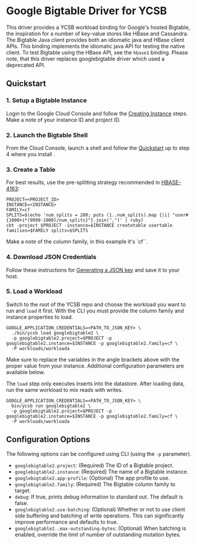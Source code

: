 <!--
Copyright (c) 2024 YCSB contributors. All rights reserved.

Licensed under the Apache License, Version 2.0 (the "License"); you
may not use this file except in compliance with the License. You
may obtain a copy of the License at

http://www.apache.org/licenses/LICENSE-2.0

Unless required by applicable law or agreed to in writing, software
distributed under the License is distributed on an "AS IS" BASIS,
WITHOUT WARRANTIES OR CONDITIONS OF ANY KIND, either express or
implied. See the License for the specific language governing
permissions and limitations under the License. See accompanying
LICENSE file.
-->

# Google Bigtable  Driver for YCSB

This driver provides a YCSB workload binding for Google's hosted Bigtable, the inspiration for a number of key-value stores like HBase and Cassandra. The Bigtable Java client provides both an idiomatic java and HBase client APIs. This binding implements the idiomatic java API for testing the native client. To test Bigtable using the HBase API, see the `hbase1` binding.
Please note, that this driver replaces googlebigtable driver which used a deprecated API.

## Quickstart

### 1. Setup a Bigtable Instance

Login to the Google Cloud Console and follow the [Creating Instance](https://cloud.google.com/bigtable/docs/creating-instance) steps. Make a note of your instance ID and project ID.

### 2. Launch the Bigtable Shell

From the Cloud Console, launch a shell and follow the [Quickstart](https://cloud.google.com/bigtable/docs/quickstart) up to step 4 where you install .

### 3. Create a Table

For best results, use the pre-splitting strategy recommended in [HBASE-4163](https://issues.apache.org/jira/browse/HBASE-4163):

```
PROJECT=<PROJECT_ID>
INSTANCE=<INSTANCE>
FAMILY=cf
SPLITS=$(echo 'num_splits = 200; puts (1..num_splits).map {|i| "user#{1000+i*(9999-1000)/num_splits}"}.join(",")' | ruby)
cbt -project $PROJECT -instance=$INSTANCE createtable usertable families=$FAMILY splits=$SPLITS
```

Make a note of the column family, in this example it's `cf``.

### 4. Download JSON Credentials

Follow these instructions for [Generating a JSON key](https://cloud.google.com/bigtable/docs/installing-hbase-shell#service-account) and save it to your host.

### 5. Load a Workload

Switch to the root of the YCSB repo and choose the workload you want to run and `load` it first. With the CLI you must provide the column family and instance properties to load.

```
GOOGLE_APPLICATION_CREDENTIALS=<PATH_TO_JSON_KEY> \
  ./bin/ycsb load googlebigtable2 \
  -p googlebigtable2.project=$PROJECT -p googlebigtable2.instance=$INSTANCE -p googlebigtable2.family=cf \
  -P workloads/workloada

```

Make sure to replace the variables in the angle brackets above with the proper value from your instance. Additional configuration parameters are available below.

The `load` step only executes inserts into the datastore. After loading data, run the same workload to mix reads with writes.

```
GOOGLE_APPLICATION_CREDENTIALS=<PATH_TO_JSON_KEY> \
  bin/ycsb run googlebigtable2 \
  -p googlebigtable2.project=$PROJECT -p googlebigtable2.instance=$INSTANCE -p googlebigtable2.family=cf \
  -P workloads/workloada

```

## Configuration Options

The following options can be configured using CLI (using the `-p` parameter).

* `googlebigtable2.project`: (Required) The ID of a Bigtable project.
* `googlebigtable2.instance`: (Required) The name of a Bigtable instance.
* `googlebigtable2.app-profile`: (Optional) The app profile to use.
* `googlebigtable2.family`: (Required) The Bigtable column family to target.
* `debug`: If true, prints debug information to standard out. The default is false.
* `googlebigtable2.use-batching`: (Optional) Whether or not to use client side buffering and batching of write operations. This can significantly improve performance and defaults to true.
* `googlebigtable2..max-outstanding-bytes`: (Optional) When batching is enabled, override the limit of number of outstanding mutation bytes.
